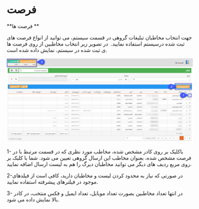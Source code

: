 # فرصت

**فرصت ها **

جهت انتخاب مخاطبان تبلیغات گروهی در قسمت سیستم، می توانید از انواع فرصت های ثبت شده درسیستم استفاده نمایید.  در تصویر زیر انتخاب مخاطبین از روی فرصت ها ی ثبت شده در سیستم، نمایش داده شده است.

![](advertising-selecting-audience-system-opportunities.png)

1- باکلیک بر روی کادر مشخص شده، مخاطب مورد نظری که در قسمت مرتبط با در فرصت مشخص شده، بعنوان مخاطب این ارسال گروهی تعیین می شود. شما با کلیک بر روی مربع ردیف های دیگر می توانید مخاطبان دیرگ را هم به لیست ارسال اضافه نمایید.

2-در صورتی که نیاز به محدود کردن لیست و مخاطبان دارید، کافی است از فیلدهای موجود در فیلترهای پیشرفته استفاده نمایید.

3- در انتها تعداد مخاطبین بصورت تعداد موبایل، تعداد ایمیل و فکس منتخب، در کادر بالا نمایش داده می شود.